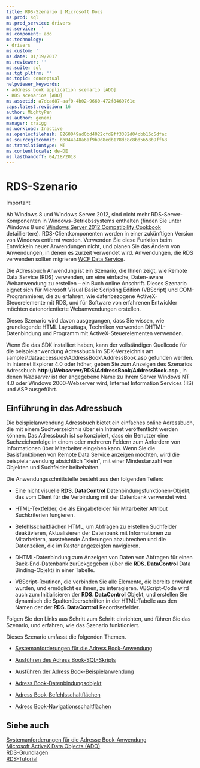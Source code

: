 ```yaml
---
title: RDS-Szenario | Microsoft Docs
ms.prod: sql
ms.prod_service: drivers
ms.service: ''
ms.component: ado
ms.technology:
- drivers
ms.custom: ''
ms.date: 01/19/2017
ms.reviewer: ''
ms.suite: sql
ms.tgt_pltfrm: ''
ms.topic: conceptual
helpviewer_keywords:
- address book application scenario [ADO]
- RDS scenarios [ADO]
ms.assetid: a7dcad87-aaf0-4b02-9660-472f8469761c
caps.latest.revision: 16
author: MightyPen
ms.author: genemi
manager: craigg
ms.workload: Inactive
ms.openlocfilehash: 8260049ad0bd4022cfd9ff3382d04cbb16c5dfac
ms.sourcegitcommit: bb044a48a6af9b9d8edb178dc8c8bd5658b9ff68
ms.translationtype: MT
ms.contentlocale: de-DE
ms.lasthandoff: 04/18/2018
---
```

# <a name="rds-scenario"></a>RDS-Szenario
> [!IMPORTANT]
>  Ab Windows 8 und Windows Server 2012, sind nicht mehr RDS-Server-Komponenten in Windows-Betriebssystems enthalten (finden Sie unter Windows 8 und [Windows Server 2012 Compatibility Cookbook](https://www.microsoft.com/en-us/download/details.aspx?id=27416) detailliertere). RDS-Clientkomponenten werden in einer zukünftigen Version von Windows entfernt werden. Verwenden Sie diese Funktion beim Entwickeln neuer Anwendungen nicht, und planen Sie das Ändern von Anwendungen, in denen es zurzeit verwendet wird. Anwendungen, die RDS verwenden sollten migrieren [WCF Data Service](http://go.microsoft.com/fwlink/?LinkId=199565).  
  
 Die Adressbuch Anwendung ist ein Szenario, die Ihnen zeigt, wie Remote Data Service (RDS) verwenden, um eine einfache, Daten-aware Webanwendung zu erstellen – ein Buch online Anschrift. Dieses Szenario eignet sich für Microsoft Visual Basic Scripting Edition (VBScript) und COM-Programmierer, die zu erfahren, wie datenbezogene ActiveX-Steuerelemente mit RDS, und für Software von erfahrenen Entwickler möchten datenorientierte Webanwendungen erstellen.  
  
 Dieses Szenario wird davon ausgegangen, dass Sie wissen, wie grundlegende HTML Layouttags, Techniken verwenden DHTML-Datenbindung und Programm mit ActiveX-Steuerelementen verwenden.  
  
 Wenn Sie das SDK installiert haben, kann der vollständigen Quellcode für die beispielanwendung Adressbuch im SDK-Verzeichnis am samples\dataaccess\rds\AddressBook\AddressBook.asp gefunden werden. In Internet Explorer 4.0 oder höher, geben Sie zum Anzeigen des Szenarios Adressbuch **http://*Webserver*/RDS/AddressBook/AddressBook.asp** , in denen *Webserver* ist der angegebene Name zu Ihrem Server Windows NT 4.0 oder Windows 2000-Webserver wird, Internet Information Services (IIS) und ASP ausgeführt.  
  
## <a name="introduction-to-address-book"></a>Einführung in das Adressbuch  
 Die beispielanwendung Adressbuch bietet ein einfaches online Adressbuch, die mit einem Suchverzeichnis über ein Intranet veröffentlicht werden können. Das Adressbuch ist so konzipiert, dass ein Benutzer eine Suchzeichenfolge in einem oder mehreren Feldern zum Anfordern von Informationen über Mitarbeiter eingeben kann. Wenn Sie die Basisfunktionen von Remote Data Service anzeigen möchten, wird die beispielanwendung absichtlich "klein", mit einer Mindestanzahl von Objekten und Suchfelder beibehalten.  
  
 Die Anwendungsschnittstelle besteht aus den folgenden Teilen:  
  
-   Eine nicht visuelle **RDS. DataControl** Datenbindungsfunktionen-Objekt, das vom Client für die Verbindung mit der Datenbank verwendet wird.  
  
-   HTML-Textfelder, die als Eingabefelder für Mitarbeiter Attribut Suchkriterien fungieren.  
  
-   Befehlsschaltflächen HTML, um Abfragen zu erstellen Suchfelder deaktivieren, Aktualisieren der Datenbank mit Informationen zu Mitarbeitern, ausstehende Änderungen abzubrechen und die Datenzeilen, die im Raster angezeigten navigieren.  
  
-   DHTML-Datenbindung zum Anzeigen von Daten von Abfragen für einen Back-End-Datenbank zurückgegeben (über die **RDS. DataControl** Data Binding-Objekt) in einer Tabelle.  
  
-   VBScript-Routinen, die verbinden Sie alle Elemente, die bereits erwähnt wurden, und ermöglicht es ihnen, zu interagieren. VBScript-Code wird auch zum Initialisieren der **RDS. DataControl** Objekt, und erstellen Sie dynamisch die Spaltenüberschriften in der HTML-Tabelle aus den Namen der der **RDS. DataControl** Recordsetfelder.  
  
 Folgen Sie den Links aus Schritt zum Schritt einrichten, und führen Sie das Szenario, und erfahren, wie das Szenario funktioniert.  
  
 Dieses Szenario umfasst die folgenden Themen.  
  
-   [Systemanforderungen für die Adress Book-Anwendung](../../../ado/guide/remote-data-service/system-requirements-for-the-address-book-application.md)  
  
-   [Ausführen des Adress Book-SQL-Skripts](../../../ado/guide/remote-data-service/running-the-address-book-sql-script.md)  
  
-   [Ausführen der Adress Book-Beispielanwendung](../../../ado/guide/remote-data-service/running-the-address-book-sample-application.md)  
  
-   [Adress Book-Datenbindungsobjekt](../../../ado/guide/remote-data-service/address-book-data-binding-object.md)  
  
-   [Adress Book-Befehlsschaltflächen](../../../ado/guide/remote-data-service/address-book-command-buttons.md)  
  
-   [Adress Book-Navigationsschaltflächen](../../../ado/guide/remote-data-service/address-book-navigation-buttons.md)  
  
## <a name="see-also"></a>Siehe auch  
 [Systemanforderungen für die Adresse Book-Anwendung](../../../ado/guide/remote-data-service/system-requirements-for-the-address-book-application.md)   
 [Microsoft ActiveX Data Objects (ADO)](../../../ado/microsoft-activex-data-objects-ado.md)   
 [RDS-Grundlagen](../../../ado/guide/remote-data-service/rds-fundamentals.md)   
 [RDS-Tutorial](../../../ado/guide/remote-data-service/rds-tutorial.md)


